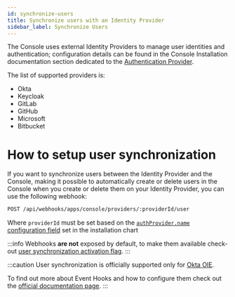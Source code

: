 ```yaml
---
id: synchronize-users
title: Synchronize users with an Identity Provider
sidebar_label: Synchronize Users
---
```


The Console uses external Identity Providers to manage user identities and authentication; configuration details can be found in the Console Installation documentation section dedicated to the [Authentication Provider](/self_hosted/installation-chart/30_authentication_provider.md#supported-authentication-providers).

The list of supported providers is:

  - Okta
  - Keycloak
  - GitLab
  - GitHub
  - Microsoft
  - Bitbucket

# How to setup user synchronization

If you want to synchronize users between the Identity Provider and the Console, making it possible to automatically create or delete users in the Console when you create or delete them on your Identity Provider, you can use the following webhook:

```sh
POST /api/webhooks/apps/console/providers/:providerId/user
```

Where `providerId` must be set based on the [`authProvider.name` configuration field](/self_hosted/installation-chart/30_authentication_provider.md#configure-your-authentication-provider) set in the installation chart

:::info
Webhooks **are not** exposed by default, to make them available check-out [user synchronization activation flag](/self_hosted/installation-chart/30_authentication_provider.md#expose-synchronization-webhooks).
:::

:::caution
User synchronization is officially supported only for [Okta OIE](https://developer.okta.com/docs/concepts/oie-intro/).

To find out more about Event Hooks and how to configure them check out the [official documentation page](https://developer.okta.com/docs/concepts/event-hooks/).
:::
